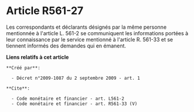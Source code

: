 # Article R561-27

Les correspondants et déclarants désignés par la même personne mentionnée à l'article L. 561-2 se communiquent les
informations portées à leur connaissance par le service mentionné à l'article R. 561-33 et se tiennent informés des demandes
qui en émanent.

**Liens relatifs à cet article**

	**Créé par**:

	  - Décret n°2009-1087 du 2 septembre 2009 - art. 1

	**Cite**:

	  - Code monétaire et financier - art. L561-2
	  - Code monétaire et financier - art. R561-33 (V)
